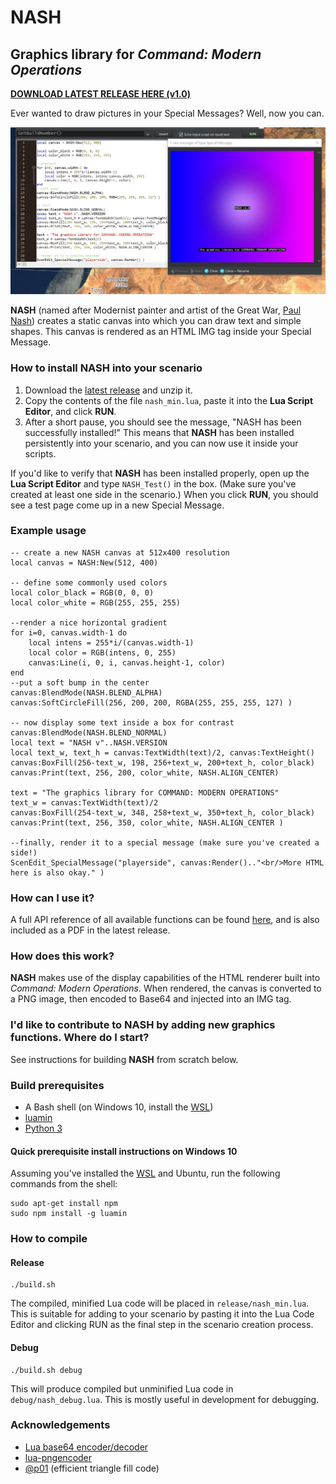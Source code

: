 # NASH
## Graphics library for *Command: Modern Operations*

[**DOWNLOAD LATEST RELEASE HERE (v1.0)**](https://github.com/musurca/NASH/releases/download/v1.0/NASH_v1.0.zip)

Ever wanted to draw pictures in your Special Messages? Well, now you can.

<p align="center"><img src="https://raw.githubusercontent.com/musurca/NASH/main/img/nash_example.jpg" /></p>

**NASH** (named after Modernist painter and artist of the Great War, [Paul Nash](https://en.wikipedia.org/wiki/Paul_Nash_(artist))) creates a static canvas into which you can draw text and simple shapes. This canvas is rendered as an HTML IMG tag inside your Special Message.

### How to install NASH into your scenario

1. Download the [latest release](https://github.com/musurca/NASH/releases/download/v1.0/NASH_v1.0.zip) and unzip it.
2. Copy the contents of the file `nash_min.lua`, paste it into the **Lua Script Editor**, and click **RUN**.
3. After a short pause, you should see the message, "NASH has been successfully installed!" This means that **NASH** has been installed persistently into your scenario, and you can now use it inside your scripts.

If you'd like to verify that **NASH** has been installed properly, open up the **Lua Script Editor** and type `NASH_Test()` in the box. (Make sure you've created at least one side in the scenario.) When you click **RUN**, you should see a test page come up in a new Special Message.

### Example usage

```
-- create a new NASH canvas at 512x400 resolution
local canvas = NASH:New(512, 400)

-- define some commonly used colors
local color_black = RGB(0, 0, 0)
local color_white = RGB(255, 255, 255)

--render a nice horizontal gradient
for i=0, canvas.width-1 do
    local intens = 255*i/(canvas.width-1)
    local color = RGB(intens, 0, 255)
    canvas:Line(i, 0, i, canvas.height-1, color)
end
--put a soft bump in the center
canvas:BlendMode(NASH.BLEND_ALPHA)
canvas:SoftCircleFill(256, 200, 200, RGBA(255, 255, 255, 127) )

-- now display some text inside a box for contrast
canvas:BlendMode(NASH.BLEND_NORMAL)
local text = "NASH v"..NASH.VERSION
local text_w, text_h = canvas:TextWidth(text)/2, canvas:TextHeight()
canvas:BoxFill(256-text_w, 198, 256+text_w, 200+text_h, color_black)
canvas:Print(text, 256, 200, color_white, NASH.ALIGN_CENTER)

text = "The graphics library for COMMAND: MODERN OPERATIONS"
text_w = canvas:TextWidth(text)/2
canvas:BoxFill(254-text_w, 348, 258+text_w, 350+text_h, color_black)
canvas:Print(text, 256, 350, color_white, NASH.ALIGN_CENTER )

--finally, render it to a special message (make sure you've created a side!)
ScenEdit_SpecialMessage("playerside", canvas:Render().."<br/>More HTML here is also okay." )
```

### How can I use it?

A full API reference of all available functions can be found [here](https://github.com/musurca/NASH/blob/main/docs/NASH_API_REFERENCE.md), and is also included as a PDF in the latest release.

### How does this work?

**NASH** makes use of the display capabilities of the HTML renderer built into *Command: Modern Operations*. When rendered, the canvas is converted to a PNG image, then encoded to Base64 and injected into an IMG tag.

### I'd like to contribute to NASH by adding new graphics functions. Where do I start?

See instructions for building **NASH** from scratch below.

### Build prerequisites
* A Bash shell (on Windows 10, install the [WSL](https://www.howtogeek.com/249966/how-to-install-and-use-the-linux-bash-shell-on-windows-10/))
* [luamin](https://github.com/mathiasbynens/luamin)
* [Python 3](https://www.python.org/downloads/)

#### Quick prerequisite install instructions on Windows 10

Assuming you've installed the [WSL](https://www.howtogeek.com/249966/how-to-install-and-use-the-linux-bash-shell-on-windows-10/) and Ubuntu, run the following commands from the shell:
```
sudo apt-get install npm
sudo npm install -g luamin
```

### How to compile

#### Release
```
./build.sh
```

The compiled, minified Lua code will be placed in `release/nash_min.lua`. This is suitable for adding to your scenario by pasting it into the Lua Code Editor and clicking RUN as the final step in the scenario creation process.
 
#### Debug
```
./build.sh debug
```

This will produce compiled but unminified Lua code in `debug/nash_debug.lua`. This is mostly useful in development for debugging.

### Acknowledgements

* [Lua base64 encoder/decoder](https://github.com/iskolbin/lbase64
)
* [lua-pngencoder](https://github.com/wyozi/lua-pngencoder)
* [@p01](https://twitter.com/p01) (efficient triangle fill code)